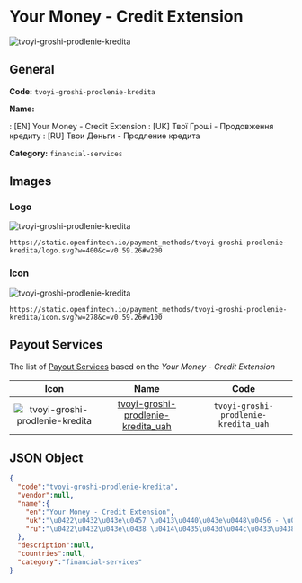
# Your Money - Credit Extension 
![tvoyi-groshi-prodlenie-kredita](https://static.openfintech.io/payment_methods/tvoyi-groshi-prodlenie-kredita/logo.svg?w=400&c=v0.59.26#w200)  

## General 
**Code:** `tvoyi-groshi-prodlenie-kredita` 
 
**Name:** 
 
:	[EN] Your Money - Credit Extension 
:	[UK] Твої Гроші - Продовження кредиту 
:	[RU] Твои Деньги - Продление кредита 
 
**Category:** `financial-services` 
 

## Images 

### Logo 
![tvoyi-groshi-prodlenie-kredita](https://static.openfintech.io/payment_methods/tvoyi-groshi-prodlenie-kredita/logo.svg?w=400&c=v0.59.26#w200)  

```
https://static.openfintech.io/payment_methods/tvoyi-groshi-prodlenie-kredita/logo.svg?w=400&c=v0.59.26#w200
```  

### Icon 
![tvoyi-groshi-prodlenie-kredita](https://static.openfintech.io/payment_methods/tvoyi-groshi-prodlenie-kredita/icon.svg?w=278&c=v0.59.26#w100)  

```
https://static.openfintech.io/payment_methods/tvoyi-groshi-prodlenie-kredita/icon.svg?w=278&c=v0.59.26#w100
```  

## Payout Services 
 
The list of [Payout Services](/payout-services/) based on the _Your Money - Credit Extension_ 

|Icon|Name|Code| 
|:---:|:---:|:---:| 
|![tvoyi-groshi-prodlenie-kredita](https://static.openfintech.io/payout_methods/tvoyi-groshi-prodlenie-kredita/icon.svg?w=278&c=v0.59.26#w40) |[tvoyi-groshi-prodlenie-kredita_uah](/payout-services/tvoyi-groshi-prodlenie-kredita_uah/)|`tvoyi-groshi-prodlenie-kredita_uah`| 
 

## JSON Object 

```json
{
  "code":"tvoyi-groshi-prodlenie-kredita",
  "vendor":null,
  "name":{
    "en":"Your Money - Credit Extension",
    "uk":"\u0422\u0432\u043e\u0457 \u0413\u0440\u043e\u0448\u0456 - \u041f\u0440\u043e\u0434\u043e\u0432\u0436\u0435\u043d\u043d\u044f \u043a\u0440\u0435\u0434\u0438\u0442\u0443",
    "ru":"\u0422\u0432\u043e\u0438 \u0414\u0435\u043d\u044c\u0433\u0438 - \u041f\u0440\u043e\u0434\u043b\u0435\u043d\u0438\u0435 \u043a\u0440\u0435\u0434\u0438\u0442\u0430"
  },
  "description":null,
  "countries":null,
  "category":"financial-services"
}
```  
